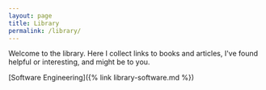 ```yaml
---
layout: page
title: Library
permalink: /library/
---
```


Welcome to the library.  Here I collect links to books and articles,
I've found helpful or interesting, and might be to you.

<i class="fas fa-code"></i>
[Software Engineering]({% link library-software.md %})
